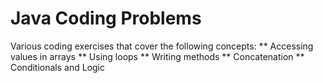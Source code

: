# Java Coding Problems
Various coding exercises that cover the following concepts:
** Accessing values in arrays
** Using loops
** Writing methods
** Concatenation
** Conditionals and Logic
